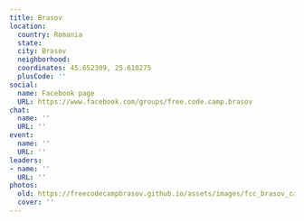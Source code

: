 ```yaml
---
title: Brasov
location:
  country: Romania
  state: 
  city: Brasov
  neighborhood: 
  coordinates: 45.652309, 25.610275
  plusCode: ''
social:
  name: Facebook page
  URL: https://www.facebook.com/groups/free.code.camp.brasov
chat:
  name: ''
  URL: ''
event:
  name: ''
  URL: ''
leaders:
- name: ''
  URL: ''
photos:
  old: https://freecodecampbrasov.github.io/assets/images/fcc_brasov_campsites.jpg
  cover: ''
---
```

